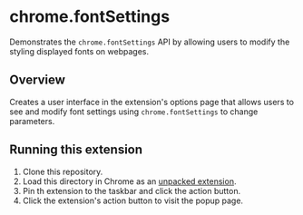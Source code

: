# chrome.fontSettings

Demonstrates the `chrome.fontSettings` API by allowing users to modify the styling displayed fonts on webpages.

## Overview

Creates a user interface in the extension's options page that allows users to see and modify font settings using `chrome.fontSettings` to change parameters.

## Running this extension

1. Clone this repository.
2. Load this directory in Chrome as an [unpacked extension](https://developer.chrome.com/docs/extensions/mv3/getstarted/development-basics/#load-unpacked).
3. Pin th extension to the taskbar and click the action button.
4. Click the extension's action button to visit the popup page.
